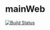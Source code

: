 # mainWeb
[![Build Status](https://travis-ci.org/onebytecode/mainWeb.svg?branch=develop)](https://travis-ci.org/onebytecode/mainWeb)
